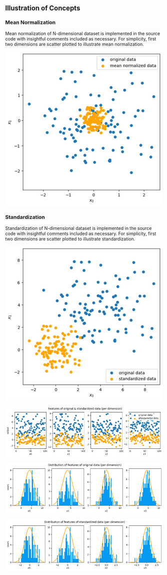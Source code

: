 ## Illustration of Concepts

### Mean Normalization

Mean normalization of N-dimensional dataset is implemented in the source code with insightful comments included as necessary. For simplicity, first two dimensions are scatter plotted to illustrate mean normalization.

![Mean Normalization](random_process_results/mean_normalization.png)

### Standardization

Standardization of N-dimensional dataset is implemented in the source code with insightful comments included as necessary. For simplicity, first two dimensions are scatter plotted to illustrate standardization.

![Standardization](random_process_results/standardization.png)

![Standardization](random_process_results/standardization_features.png)

![Standardization](random_process_results/standardization_feature_distribution_original_data.png)

![Standardization](random_process_results/standardization_feature_distribution_standardized_data.png)
